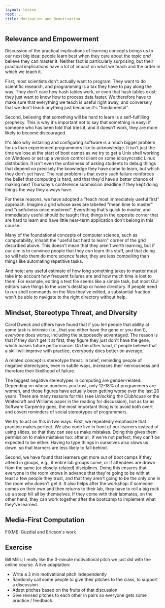 ```yaml
---
layout: lesson
root: ..
title: Motivation and Demotivation
---
```

## Relevance and Empowerment

Discussion of the practical implications of learning concepts
brings us to our next big idea:
people learn best when they care about the topic *and* believe they can master it.
Neither fact is particularly surprising,
but their practical implications have a lot of impact on what we teach
and the order in which we teach it.

First, most scientists don't actually want to program.
They want to do scientific research,
and programming is a tax they have to pay along the way.
They don't care how hash tables work, or even that hash tables exist;
they just want to know how to process data faster.
We therefore have to make sure that everything we teach is useful right away,
and conversely that we don't teach anything just because it's "fundamental".

Second,
believing that something will be hard to learn is a self-fulfilling prophecy.
This is why it's important not to say that something is easy:
if someone who has been told that tries it,
and it doesn't work,
they are more likely to become discouraged.

It's also why installing and configuring software is a much bigger problem for us
than experienced programmers like to acknowledge.
It isn't just the time we lose at the start of boot camps
as we try to get a Unix shell working on Windows
or set up a version control client on some idiosyncratic Linux distribution.
It isn't even the unfairness of asking students to debug things
that depend on precisely the knowledge they have come to learn,
but which they don't yet have.
The real problem is that every such failure reinforces the belief that computing is hard,
and that they'd have a better chance of making next Thursday's conference submission deadline
if they kept doing things the way they always have.

For these reasons,
we have adopted a "teach most immediately useful first" approach.
Imagine a grid whose axes are labelled "mean time to master" and "usefulness once mastered".
Everything that's quick to master, and immediately useful should be taught first;
things in the opposite corner
that are hard to learn and have little near-term application
don't belong in this course.

Many of the foundational concepts of computer science,
such as computability,
inhabit the "useful but hard to learn" corner of the grid described above.
This doesn't mean that they aren't worth learning,
but if our aim is to convince people that they *can* learn this stuff,
and that doing so will help them do more science faster,
they are less compelling than things like automating repetitive tasks.

And note:
any useful estimate of how long something takes to master must take into account
how frequent failures are
and how much time is lost to them.
For example,
editing a text file seems like a simple task,
but most GUI editors save things to the user's desktop or home directory.
If people need to run shell commands on the files they've edited,
a substantial fraction won't be able to navigate to the right directory without help.

## Mindset, Stereotype Threat, and Diversity

Carol Dweck and others have found that if you tell people that ability at some task is intrinsic
(i.e., that you either have the gene or you don't),
*everyone* does worse, including the supposedly advantaged.
The reason is that if they don't get it at first,
they figure they just don't have the gene,
which biases future performance.
On the other hand,
if people believe that a skill will improve with practice,
everybody does better on average.

A related concept is stereotype threat.
In brief,
reminding people of negative stereotypes,
even in subtle ways,
increases their nervousness and therefore their likelihood of failure.

The biggest negative stereotypes in computing are gender-related.
Depending on whose numbers you trust,
only 12-18% of programmers are women,
and those figures have actually been getting worse over the last 20 years.
There are many reasons for this
(see *Unlocking the Clubhouse* or the Whitecraft and Williams paper in the reading for discussion),
but as far as Software Carpentry goes,
the most important thing is to avoid both overt and covert reminders of social stereotypes of programmers.

We try to act on this in two ways.
First, we repeatedly emphasize that practice makes perfect.
We also code live in front of our learners instead of using slides,
so that they can see us make mistakes.
Doing this gives them permission to make mistakes too:
after all, if we're not perfect, they can't be expected to be either.
Having to type things in ourselves also slows us down,
so that learners are less likely to fall behind.

Second,
we have found that learners get more out of boot camps if they attend in groups,
e.g.,
if entire lab groups come,
or if attendees are drawn from the same (or closely-related) disciplines.
Doing this ensures that everyone in the room knows in advance
that they're going to be with at least a few people they trust,
and that they aren't going to be the only one in the room who doesn't get it.
It also helps after the workshop:
if someone comes on their own and then returns to their lab,
they have to roll a big rock up a steep hill all by themselves.
If they come with their labmates,
on the other hand,
they can work together after the bootcamp to implement what they've learned.

## Media-First Computation

FIXME: Guzdial and Ericson's work

## Exercise

Bill Mills:
I really like the 3-minute motivational pitch we just did with the online course. A live adaptation:

- Write a 3 min motivational pitch independently
- Randomly call some people to give their pitches to the class, to support a discussion
- Adapt pitches based on the fruits of that discussion
- Give revised pitches to each other in pairs so everyone gets some practice / feedback. 
